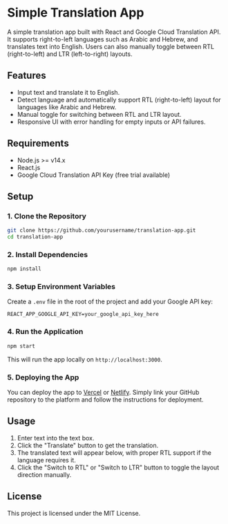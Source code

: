 # Simple Translation App

A simple translation app built with React and Google Cloud Translation API. It supports right-to-left languages such as Arabic and Hebrew, and translates text into English. Users can also manually toggle between RTL (right-to-left) and LTR (left-to-right) layouts.

## Features

- Input text and translate it to English.
- Detect language and automatically support RTL (right-to-left) layout for languages like Arabic and Hebrew.
- Manual toggle for switching between RTL and LTR layout.
- Responsive UI with error handling for empty inputs or API failures.

## Requirements

- Node.js >= v14.x
- React.js
- Google Cloud Translation API Key (free trial available)

## Setup

### 1. Clone the Repository

```bash
git clone https://github.com/yourusername/translation-app.git
cd translation-app
```

### 2. Install Dependencies

```bash
npm install
```

### 3. Setup Environment Variables

Create a `.env` file in the root of the project and add your Google API key:

```env
REACT_APP_GOOGLE_API_KEY=your_google_api_key_here
```

### 4. Run the Application

```bash
npm start
```

This will run the app locally on `http://localhost:3000`.

### 5. Deploying the App

You can deploy the app to [Vercel](https://vercel.com/) or [Netlify](https://www.netlify.com/). Simply link your GitHub repository to the platform and follow the instructions for deployment.

## Usage

1. Enter text into the text box.
2. Click the "Translate" button to get the translation.
3. The translated text will appear below, with proper RTL support if the language requires it.
4. Click the "Switch to RTL" or "Switch to LTR" button to toggle the layout direction manually.

## License

This project is licensed under the MIT License.
